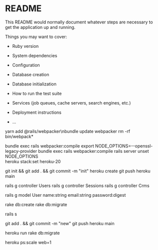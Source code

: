 # README

This README would normally document whatever steps are necessary to get the
application up and running.

Things you may want to cover:

* Ruby version

* System dependencies

* Configuration

* Database creation

* Database initialization

* How to run the test suite

* Services (job queues, cache servers, search engines, etc.)

* Deployment instructions

* ...


yarn add @rails/webpacker\nbundle update webpacker
rm -rf bin/webpack*

bundle exec rails webpacker:compile
export NODE_OPTIONS=--openssl-legacy-provider
bundle exec rails webpacker:compile
rails server
unset NODE_OPTIONS  
heroku stack:set heroku-20

git init && git add . && git commit -m "init"
heroku create
git push heroku main

rails g controller Users 
rails g controller Sessions 
rails g controller Crms 

rails g model User name:string email:string password:digest

rake db:create 
rake db:migrate

rails s

git add . && git commit -m "new"
git push heroku main


heroku run rake db:migrate

heroku ps:scale web=1

